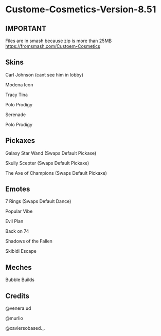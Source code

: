 # Custome-Cosmetics-Version-8.51
## IMPORTANT
Files are in smash because zip is more than 25MB
https://fromsmash.com/Custoem-Cosmetics

## Skins
Carl Johnson (cant see him in lobby)

Modena Icon 

Tracy Tina 

Polo Prodigy 

Serenade

Polo Prodigy

## Pickaxes
Galaxy Star Wand (Swaps Default Pickaxe)

Skully Scepter (Swaps Default Pickaxe)

The Axe of Champions (Swaps Default Pickaxe)

## Emotes
 7 Rings (Swaps Default Dance)

 Popular Vibe

Evil Plan

Back on 74

Shadows of the Fallen

Skibidi Escape 
## Meches
Bubble Builds

## Credits
@venera.ud

@murlio

@xaviersobased._.


